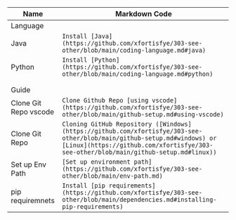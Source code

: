 | Name            | Markdown Code                                  |
| --------------- | ---------------------------------------------- | 
|Language||
|Java| `Install [Java](https://github.com/xfortisfye/303-see-other/blob/main/coding-language.md#java)` |
|Python| `Install [Python](https://github.com/xfortisfye/303-see-other/blob/main/coding-language.md#python)` |
|||
|||
|Guide||
|Clone Git Repo vscode| `Clone Github Repo [using vscode](https://github.com/xfortisfye/303-see-other/blob/main/github-setup.md#using-vscode)`|
|Clone Git Repo| `Cloning GitHub Repository ([Windows](https://github.com/xfortisfye/303-see-other/blob/main/github-setup.md#windows) or [Linux](https://github.com/xfortisfye/303-see-other/blob/main/github-setup.md#linux))`|
|Set up Env Path|`[Set up environment path](https://github.com/xfortisfye/303-see-other/blob/main/env-path.md)`|
|pip requiremnets|`Install [pip requirements](https://github.com/xfortisfye/303-see-other/blob/main/dependencies.md#installing-pip-requirements)`|
